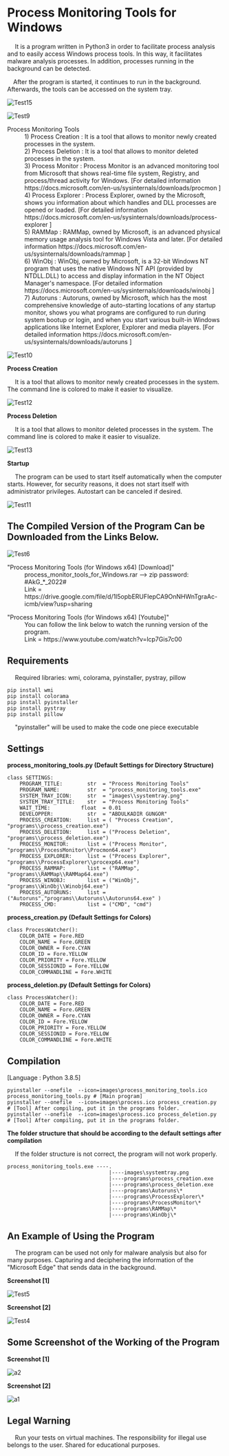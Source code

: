 # Process Monitoring Tools for Windows
&emsp; It is a program written in Python3 in order to facilitate process analysis and to easily access Windows process tools.
In this way, it facilitates malware analysis processes. 
In addition, processes running in the background can be detected.

&emsp;After the program is started, it continues to run in the background.
Afterwards, the tools can be accessed on the system tray.


![Test15](https://user-images.githubusercontent.com/71177413/171874692-6dba8d15-6522-4f90-9901-dd7224fb86ef.JPG)


![Test9](https://user-images.githubusercontent.com/71177413/171874754-3c14f646-f81f-45da-b78a-abb81d931c8f.JPG)



<dl>
  <dt> Process Monitoring Tools
  <dd>
  <dd> 1) Process Creation  : It is a tool that allows to monitor newly created processes in the system.
  <dd> 2) Process Deletion  : It is a tool that allows to monitor deleted processes in the system.
  <dd> 3) Process Monitor   : Process Monitor is an advanced monitoring tool from Microsoft that shows real-time file system, Registry, and process/thread activity for Windows. [For detailed information https://docs.microsoft.com/en-us/sysinternals/downloads/procmon ]
  <dd> 4) Process Explorer  : Process Explorer, owned by the Microsoft, shows you information about which handles and DLL processes are opened or loaded.  [For detailed information https://docs.microsoft.com/en-us/sysinternals/downloads/process-explorer ]
  <dd> 5) RAMMap            : RAMMap, owned by Microsoft, is an advanced physical memory usage analysis tool for Windows Vista and later. [For detailed information https://docs.microsoft.com/en-us/sysinternals/downloads/rammap ]
  <dd> 6) WinObj            : WinObj, owned by Microsoft, is a 32-bit Windows NT program that uses the native Windows NT API (provided by NTDLL.DLL) to access and display information in the NT Object Manager's namespace.  [For detailed information https://docs.microsoft.com/en-us/sysinternals/downloads/winobj ]
  <dd> 7) Autoruns          : Autoruns, owned by Microsoft, which has the most comprehensive knowledge of auto-starting locations of any startup monitor, shows you what programs are configured to run during system bootup or login, and when you start various built-in Windows applications like Internet Explorer, Explorer and media players. [For detailed information https://docs.microsoft.com/en-us/sysinternals/downloads/autoruns ]
</dl>


![Test10](https://user-images.githubusercontent.com/71177413/171876093-635b6490-3d22-4062-b844-d8d8e0e6a9c7.JPG)


**Process Creation** 

&emsp; It is a tool that allows to monitor newly created processes in the system. The command line is colored to make it easier to visualize.


![Test12](https://user-images.githubusercontent.com/71177413/171879742-fadcf840-e37c-4b1b-882a-626e83d1cf1d.JPG)


**Process Deletion** 

&emsp; It is a tool that allows to monitor deleted processes in the system. The command line is colored to make it easier to visualize.

![Test13](https://user-images.githubusercontent.com/71177413/171879951-79e7ba9b-a7ae-45dc-9421-ab4a751fd25c.JPG)

**Startup**

&emsp; The program can be used to start itself automatically when the computer starts.
However, for security reasons, it does not start itself with administrator privileges.
Autostart can be canceled if desired.

![Test11](https://user-images.githubusercontent.com/71177413/171880855-78e0cf2e-e258-4607-a404-5c8ce293719f.JPG)


The Compiled Version of the Program Can be Downloaded from the Links Below.
---

![Test6](https://user-images.githubusercontent.com/71177413/171881106-d4319c39-6028-42fa-ab7a-5218b486b855.JPG)

<dl>
  <dt> "Process Monitoring Tools (for Windows x64) [Download]"
  <dd>
  <dd> process_monitor_tools_for_Windows.rar --> zip password: #AkG_*_2022#
  <dd> Link = https://drive.google.com/file/d/1l5opbERUFIepCA9OnNHWnTgraAc-icmb/view?usp=sharing
</dl>

<dl>
  <dt> "Process Monitoring Tools (for Windows x64) [Youtube]"
  <dd>
  <dd> You can follow the link below to watch the running version of the program.
  <dd> Link = https://www.youtube.com/watch?v=lcp7Gis7c00
</dl>

Requirements
---
&emsp; Required libraries: wmi, colorama, pyinstaller, pystray, pillow

```
pip install wmi
pip install colorama
pip install pyinstaller
pip install pystray
pip install pillow
```

&emsp; "pyinstaller" will be used to make the code one piece executable


Settings
---

**process_monitoring_tools.py (Default Settings for Directory Structure)**
```
class SETTINGS:
    PROGRAM_TITLE:        str  = "Process Monitoring Tools"
    PROGRAM_NAME:         str  = "process_monitoring_tools.exe"
    SYSTEM_TRAY_ICON:     str  = "images\\systemtray.png"
    SYSTEM_TRAY_TITLE:    str  = "Process Monitoring Tools"
    WAIT_TIME:          float  = 0.01
    DEVELOPPER:           str  = "ABDULKADIR GUNGOR"
    PROCESS_CREATION:     list = ( "Process Creation", "programs\\process_creation.exe")
    PROCESS_DELETION:     list = ("Process Deletion", "programs\\process_deletion.exe")
    PROCESS_MONITOR:      list = ("Process Monitor", "programs\\ProcessMonitor\\Procmon64.exe")
    PROCESS_EXPLORER:     list = ("Process Explorer", "programs\\ProcessExplorer\\procexp64.exe")
    PROCESS_RAMMAP:       list = ("RAMMap", "programs\\RAMMap\\RAMMap64.exe")
    PROCESS_WINOBJ:       list = ("WinObj", "programs\\WinObj\\Winobj64.exe")
    PROCESS_AUTORUNS:     list = ("Autoruns","programs\\Autoruns\\Autoruns64.exe" )
    PROCESS_CMD:          list = ("CMD", "cmd")
```


**process_creation.py (Default Settings for Colors)**
```
class ProcessWatcher():
    COLOR_DATE = Fore.RED
    COLOR_NAME = Fore.GREEN
    COLOR_OWNER = Fore.CYAN
    COLOR_ID = Fore.YELLOW
    COLOR_PRIORITY = Fore.YELLOW
    COLOR_SESSIONID = Fore.YELLOW
    COLOR_COMMANDLINE = Fore.WHITE
```


**process_deletion.py (Default Settings for Colors)**
```
class ProcessWatcher():
    COLOR_DATE = Fore.RED
    COLOR_NAME = Fore.GREEN
    COLOR_OWNER = Fore.CYAN
    COLOR_ID = Fore.YELLOW
    COLOR_PRIORITY = Fore.YELLOW
    COLOR_SESSIONID = Fore.YELLOW
    COLOR_COMMANDLINE = Fore.WHITE
```


Compilation
---
[Language : Python 3.8.5]
```
pyinstaller --onefile  --icon=images\process_monitoring_tools.ico process_monitoring_tools.py # [Main program]
pyinstaller --onefile  --icon=images\process.ico process_creation.py  # [Tool] After compiling, put it in the programs folder.
pyinstaller --onefile  --icon=images\process.ico process_deletion.py  # [Tool] After compiling, put it in the programs folder.
```

**The folder structure that should be according to the default settings after compilation**

&emsp; If the folder structure is not correct, the program will not work properly.
```
process_monitoring_tools.exe ----.
                                 |----images\systemtray.png
                                 |----programs\process_creation.exe
                                 |----programs\process_deletion.exe
                                 |----programs\Autoruns\*
                                 |----programs\ProcessExplorer\*
                                 |----programs\ProcessMonitor\*
                                 |----programs\RAMMap\*
                                 |----programs\WinObj\*
```

An Example of Using the Program
---

&emsp; The program can be used not only for malware analysis but also for many purposes.
Capturing and deciphering the information of the "Microsoft Edge" that sends data in the background.

**Screenshot [1]**

![Test5](https://user-images.githubusercontent.com/71177413/171895857-e9b5fcdf-e54a-4a06-bac0-854b57aac637.JPG)

**Screenshot [2]**

![Test4](https://user-images.githubusercontent.com/71177413/171896250-f20643d5-b957-41c1-a64c-c10b44cbf440.JPG)


Some Screenshot of the Working of the Program
---

**Screenshot [1]**

![a2](https://user-images.githubusercontent.com/71177413/171900843-67e633d0-e29e-4c7b-9964-6293155e7b10.png)


**Screenshot [2]**

![a1](https://user-images.githubusercontent.com/71177413/171900876-0e11aeff-53f3-4969-a4ae-778a46eabf88.png)


Legal Warning
---
&emsp; Run your tests on virtual machines. The responsibility for illegal use belongs to the user. Shared for educational purposes.
